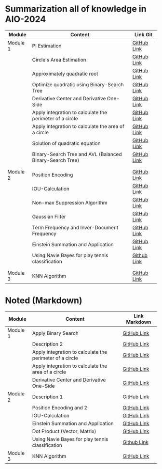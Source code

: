 
# Summarization all of knowledge in AIO-2024

| Module    | Content         | Link Git                                  |
|-----------|-----------------|-------------------------------------------|
| Module 1  | PI Estimation    | [GitHub Link ](https://github.com/VayneMai020301/AIO-2024-Summarize/tree/main/Module/module_1/week1) |
|           | Circle's Area Estimation   | [GitHub Link ](https://github.com/VayneMai020301/AIO-2024-Summarize/tree/main/Module/module_1/week1) |
|           | Approximately quadratic root    | [GitHub Link ](https://github.com/VayneMai020301/AIO-2024-Summarize/tree/main/Module/module_1/week1) |
|           | Optimize quadratic using Binary-Search Tree  | [GitHub Link ](https://github.com/VayneMai020301/AIO-2024-Summarize/tree/main/Module/module_1/week2) |
|           | Derivative Center and Derivative One-Side   | [GitHub Link ](https://github.com/VayneMai020301/AIO-2024-Summarize/tree/main/Module/module_1/week3) |
|           | Apply integration to calculate the perimeter of ​​a circle   | [GitHub Link ](https://github.com/VayneMai020301/AIO-2024-Summarize/tree/main/Module/module_1/week2) |
|           | Apply integration to calculate the area of ​​a circle   | [GitHub Link ](https://github.com/VayneMai020301/AIO-2024-Summarize/tree/main/Module/module_1/week3) |
|           | Solution of quadratic equation  | [GitHub Link ](https://github.com/VayneMai020301/AIO-2024-Summarize/tree/main/Module/module_1/week3) |
|           | Binary-Search Tree and AVL (Balanced Binary-Search Tree)   | [GitHub Link ](https://github.com/VayneMai020301/AIO-2024-Summarize/tree/main/Module/module_1/week4) |
|||
|||
| Module 2  | Position Encoding    | [GitHub Link ](https://github.com/VayneMai020301/AIO-2024-Summarize/tree/main/Module/module_2/week1/positional_ecoding) |
|           | IOU-Calculation    | [GitHub Link ](https://github.com/VayneMai020301/AIO-2024-Summarize/tree/main/Module/module_2/week1/non-max-suppression) |
|           | Non-max Suppression Algorithm    | [GitHub Link ](https://github.com/VayneMai020301/AIO-2024-Summarize/tree/main/Module/module_2/week1/non-max-suppression) |
|           | Gaussian Filter     | [GitHub Link ](https://github.com/VayneMai020301/AIO-2024-Summarize/tree/main/Module/module_2/week2) |
|           | Term Frequency and Inver-Document Frequency    | [GitHub Link ](https://github.com/VayneMai020301/AIO-2024-Summarize/tree/main/Module/module_2/week2) |
|           | Einstein Summation and Application | [GitHub Link ](https://github.com/VayneMai020301/AIO-2024-Summarize/tree/main/Module/module_2/week2) |
|           | Using Navie Bayes for play tennis classification| [Github Link](https://github.com/VayneMai020301/AIO-2024-Summarize/blob/main/Module/module_2/week3)|
|||
|||
| Module 3  | KNN Algorithm   | [GitHub Link ](https://github.com/VayneMai020301/AIO-2024-Summarize/blob/md3w1/Module/module_3/week1) |

# Noted (Markdown)

| Module    | Content         | Link Markdown                                 |
|-----------|-----------------|-------------------------------------------|
| Module 1  | Apply Binary Search    | [GitHub Link ]() |
|           | Description 2   | [GitHub Link ]() |
|           | Apply integration to calculate the perimeter of ​​a circle   | [GitHub Link ]() |
|           | Apply integration to calculate the area of ​​a circle   | [GitHub Link ]() |
|           | Derivative Center and Derivative One-Side   | [GitHub Link ]() |
| Module 2  | Description 1   | [GitHub Link ]() |
|           | Position Encoding and 2   | [GitHub Link ](https://github.com/VayneMai020301/AIO-2024-Summarize/blob/md2w2/Module/module_2/week1/positional_ecoding/instruction.md) |
|           | IOU-Calculation   | [GitHub Link ]() |
|           | Einstein Summation and Application   | [GitHub Link ](https://github.com/VayneMai020301/AIO-2024-Summarize/blob/main/Module/module_2/week2/einstein.md) |
|           | Dot Product (Vector, Matrix)   | [GitHub Link ](https://github.com/VayneMai020301/AIO-2024-Summarize/blob/md2w2/Module/module_2/week2/matrix_opertation.md) |
|           | Using Navie Bayes for play tennis classification| [Github Link](https://github.com/VayneMai020301/AIO-2024-Summarize/blob/main/Module/module_2/week3/navie_bayes.md)|
| Module 3  | KNN Algorithm   | [GitHub Link ](https://github.com/VayneMai020301/AIO-2024-Summarize/blob/md3w1/Module/module_3/week1/knn_anotation.md) |

